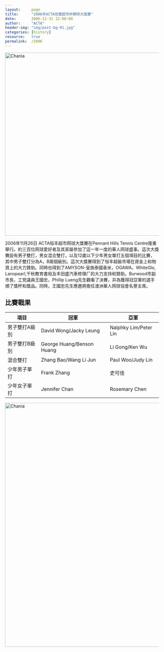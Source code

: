 ```yaml
---
layout:     page
title:      "2006年ACTA恆豐超市杯網球大獎賽"
date:       2006-12-31 12:00:00
author:     "ACTA"
header-img: "img/post-bg-01.jpg"
categories: [history]
resource:   true
permalink:  /2006
---
```

<div class="container">
    <img class="img-responsive" src="{{ site.baseurl }}/img/2006-poster.jpg" alt="Chania" width="600" />
</div>
<p>2006年11月26日 ACTA恒丰超市网球大獎賽在Pennant Hills Tennis Centre隆重舉行。約三百位网球愛好者及其家屬參加了這一年一度的華人网球盛事。這次大獎賽設有男子雙打，男女混合雙打，以及12歲以下少年男女單打五個項目的比賽，其中男子雙打分為A，B兩個級別。這次大獎賽得到了恒丰超級市場在資金上和物資上的大力贊助。同時也得到了AMYSON-皇族泰國香米，OGAWA，WhiteGlo, Lanopearl,千秋教育書局及丰田盛汽車修理厂的大力支持和贊助。Burwood市副市長，工党議員王國忠，Phillip Lueng先生觀看了決賽，并為獲得冠亞軍的選手頒了獎杯和獎品。同時，王國忠先生應邀將擔任澳洲華人网球協會名譽主席。</p>
<div class="container">
    <h2>比賽戰果</h2>
    <table class="table">
        <thead>
            <tr>
                <th>項目</th>
                <th>冠軍</th>
                <th>亞軍</th>
            </tr>
        </thead>
        <tbody>
            <tr>
                <td>男子雙打A級別</td>
                <td>David Wong/Jacky Leung</td>
                <td>Nalphky Lim/Peter Lin</td>
            </tr>
            <tr>
                <td>男子雙打B級別</td>
                <td>George Huang/Benson Huang</td>
                <td>Li Gong/Ken Wu</td>
            </tr>
            <tr>
                <td>混合雙打</td>
                <td>Zhang Bao/Wang Li Jun</td>
                <td>Paul Woo/Judy Lin</td>
            </tr>
            <tr>
                <td>少年男子單打</td>
                <td>Frank Zhang</td>
                <td>史可佳</td>
            </tr>
            <tr>
                <td>少年女子單打</td>
                <td>Jennifer Chan</td>
                <td>Rosemary Chen</td>
            </tr>
        </tbody>
    </table>
    <img class="img-responsive" src="{{ site.baseurl }}/img/2006-photo.jpg" alt="Chania" width="800" />
</div>
